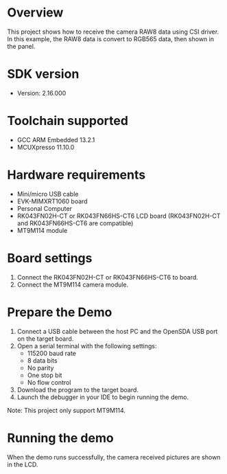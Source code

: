 Overview
========
This project shows how to receive the camera RAW8 data using CSI driver.
In this example, the RAW8 data is convert to RGB565 data, then shown in the panel.

SDK version
===========
- Version: 2.16.000

Toolchain supported
===================
- GCC ARM Embedded  13.2.1
- MCUXpresso  11.10.0

Hardware requirements
=====================
- Mini/micro USB cable
- EVK-MIMXRT1060 board
- Personal Computer
- RK043FN02H-CT or RK043FN66HS-CT6 LCD board
  (RK043FN02H-CT and RK043FN66HS-CT6 are compatible)
- MT9M114 module

Board settings
==============
1. Connect the RK043FN02H-CT or RK043FN66HS-CT6 to board.
2. Connect the MT9M114 camera module.

Prepare the Demo
================
1.  Connect a USB cable between the host PC and the OpenSDA USB port on the target board.
2.  Open a serial terminal with the following settings:
    - 115200 baud rate
    - 8 data bits
    - No parity
    - One stop bit
    - No flow control
4.  Download the program to the target board.
5.  Launch the debugger in your IDE to begin running the demo.

Note: This project only support MT9M114.

Running the demo
================
When the demo runs successfully, the camera received pictures are shown in the LCD.
